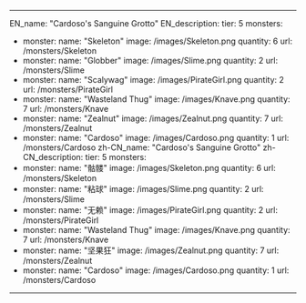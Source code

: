 ---

EN_name: "Cardoso's Sanguine Grotto"
EN_description: 
tier: 5
monsters:
  - monster:
    name: "Skeleton"
    image: /images/Skeleton.png
    quantity: 6
    url: /monsters/Skeleton
  - monster:
    name: "Globber"
    image: /images/Slime.png
    quantity: 2
    url: /monsters/Slime
  - monster:
    name: "Scalywag"
    image: /images/PirateGirl.png
    quantity: 2
    url: /monsters/PirateGirl
  - monster:
    name: "Wasteland Thug"
    image: /images/Knave.png
    quantity: 7
    url: /monsters/Knave
  - monster:
    name: "Zealnut"
    image: /images/Zealnut.png
    quantity: 7
    url: /monsters/Zealnut
  - monster:
    name: "Cardoso"
    image: /images/Cardoso.png
    quantity: 1
    url: /monsters/Cardoso
zh-CN_name: "Cardoso's Sanguine Grotto"
zh-CN_description: 
tier: 5
monsters:
  - monster:
    name: "骷髅"
    image: /images/Skeleton.png
    quantity: 6
    url: /monsters/Skeleton
  - monster:
    name: "粘球"
    image: /images/Slime.png
    quantity: 2
    url: /monsters/Slime
  - monster:
    name: "无赖"
    image: /images/PirateGirl.png
    quantity: 2
    url: /monsters/PirateGirl
  - monster:
    name: "Wasteland Thug"
    image: /images/Knave.png
    quantity: 7
    url: /monsters/Knave
  - monster:
    name: "坚果狂"
    image: /images/Zealnut.png
    quantity: 7
    url: /monsters/Zealnut
  - monster:
    name: "Cardoso"
    image: /images/Cardoso.png
    quantity: 1
    url: /monsters/Cardoso
---